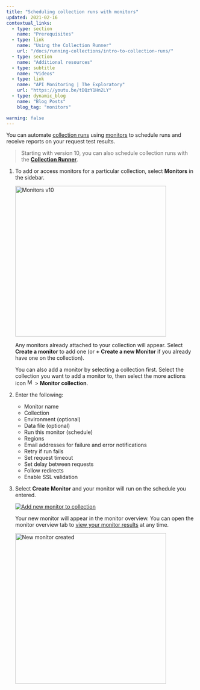 ```yaml
---
title: "Scheduling collection runs with monitors"
updated: 2021-02-16
contextual_links:
  - type: section
    name: "Prerequisites"
  - type: link
    name: "Using the Collection Runner"
    url: "/docs/running-collections/intro-to-collection-runs/"
  - type: section
    name: "Additional resources"
  - type: subtitle
    name: "Videos"
  - type: link
    name: "API Monitoring | The Exploratory"
    url: "https://youtu.be/tDQzY1Hn2LY"
  - type: dynamic_blog
    name: "Blog Posts"
    blog_tag: "monitors"

warning: false
---
```


You can automate [collection runs](/docs/running-collections/intro-to-collection-runs/) using [monitors](/docs/monitoring-your-api/intro-monitors/) to schedule runs and receive reports on your request test results.

<!--TODO: Add language that says the scheduled collection run method is preferable. Key off marketing language or a blog post.-->
> Starting with version 10, you can also schedule collection runs with the [**Collection Runner**](/docs/running-collections/scheduling-collection-runs/).

1. To add or access monitors for a particular collection, select __Monitors__ in the sidebar.

    <img alt="Monitors v10" src="https://assets.postman.com/postman-docs/v10/create-a-monitor-v10.jpg" height="400px"/>

    Any monitors already attached to your collection will appear. Select __Create a monitor__ to add one (or __+ Create a new Monitor__ if you already have one on the collection).

    You can also add a monitor by selecting a collection first. Select the collection you want to add a monitor to, then select the more actions icon <img alt="More actions icon" src="https://assets.postman.com/postman-docs/icon-more-actions-v9.jpg#icon" width="16px"> > __Monitor collection__.

1. Enter the following:
    * Monitor name
    * Collection
    * Environment (optional)
    * Data file (optional)
    * Run this monitor (schedule)
    * Regions
    * Email addresses for failure and error notifications
    * Retry if run fails
    * Set request timeout
    * Set delay between requests
    * Follow redirects
    * Enable SSL validation

1. Select __Create Monitor__ and your monitor will run on the schedule you entered.

    [![Add new monitor to collection](https://assets.postman.com/postman-docs/v10/create-new-monitor-overview-1-v10.jpg)](https://assets.postman.com/postman-docs/v10/create-new-monitor-overview-1-v10.jpg)

    Your new monitor will appear in the monitor overview. You can open the monitor overview tab to [view your monitor results](/docs/monitoring-your-api/viewing-monitor-results/) at any time.

    <img alt ="New monitor created" src="https://assets.postman.com/postman-docs/v10/new-monitor-created-v10.jpg" height ="400px"/>
